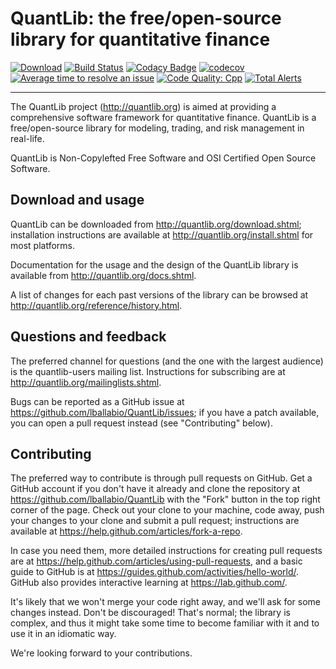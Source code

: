 
QuantLib: the free/open-source library for quantitative finance
===============================================================

[![Download](https://api.bintray.com/packages/quantlib/releases/QuantLib/images/download.svg)](https://bintray.com/quantlib/releases/QuantLib/_latestVersion)
[![Build Status](https://travis-ci.org/lballabio/QuantLib.svg?branch=master)](https://travis-ci.org/lballabio/QuantLib)
[![Codacy Badge](https://api.codacy.com/project/badge/Grade/b4bc1058db994f24aa931b119a885eea)](https://www.codacy.com/app/lballabio/QuantLib)
[![codecov](https://codecov.io/gh/lballabio/QuantLib/branch/master/graph/badge.svg)](https://codecov.io/gh/lballabio/QuantLib)
[![Average time to resolve an issue](http://isitmaintained.com/badge/resolution/lballabio/QuantLib.svg)](http://isitmaintained.com/project/lballabio/QuantLib)
[![Code Quality: Cpp](https://img.shields.io/lgtm/grade/cpp/g/lballabio/QuantLib.svg?logo=lgtm&logoWidth=18)](https://lgtm.com/projects/g/lballabio/QuantLib/context:cpp)
[![Total Alerts](https://img.shields.io/lgtm/alerts/g/lballabio/QuantLib.svg?logo=lgtm&logoWidth=18)](https://lgtm.com/projects/g/lballabio/QuantLib/alerts)

---

The QuantLib project (<http://quantlib.org>) is aimed at providing a
comprehensive software framework for quantitative finance. QuantLib is
a free/open-source library for modeling, trading, and risk management
in real-life.

QuantLib is Non-Copylefted Free Software and OSI Certified Open Source
Software.


Download and usage
------------------

QuantLib can be downloaded from <http://quantlib.org/download.shtml>;
installation instructions are available at
<http://quantlib.org/install.shtml> for most platforms.

Documentation for the usage and the design of the QuantLib library is
available from <http://quantlib.org/docs.shtml>.

A list of changes for each past versions of the library can be
browsed at <http://quantlib.org/reference/history.html>.


Questions and feedback
----------------------

The preferred channel for questions (and the one with the largest
audience) is the quantlib-users mailing list.  Instructions for
subscribing are at <http://quantlib.org/mailinglists.shtml>.

Bugs can be reported as a GitHub issue at
<https://github.com/lballabio/QuantLib/issues>; if you have a patch
available, you can open a pull request instead (see "Contributing"
below).


Contributing
------------

The preferred way to contribute is through pull requests on GitHub.
Get a GitHub account if you don't have it already and clone the
repository at <https://github.com/lballabio/QuantLib> with the "Fork"
button in the top right corner of the page. Check out your clone to
your machine, code away, push your changes to your clone and submit a
pull request; instructions are available at
<https://help.github.com/articles/fork-a-repo>.

In case you need them, more detailed instructions for creating pull
requests are at
<https://help.github.com/articles/using-pull-requests>, and a basic
guide to GitHub is at
<https://guides.github.com/activities/hello-world/>.  GitHub also
provides interactive learning at <https://lab.github.com/>.

It's likely that we won't merge your code right away, and we'll ask
for some changes instead. Don't be discouraged! That's normal; the
library is complex, and thus it might take some time to become
familiar with it and to use it in an idiomatic way.

We're looking forward to your contributions.

